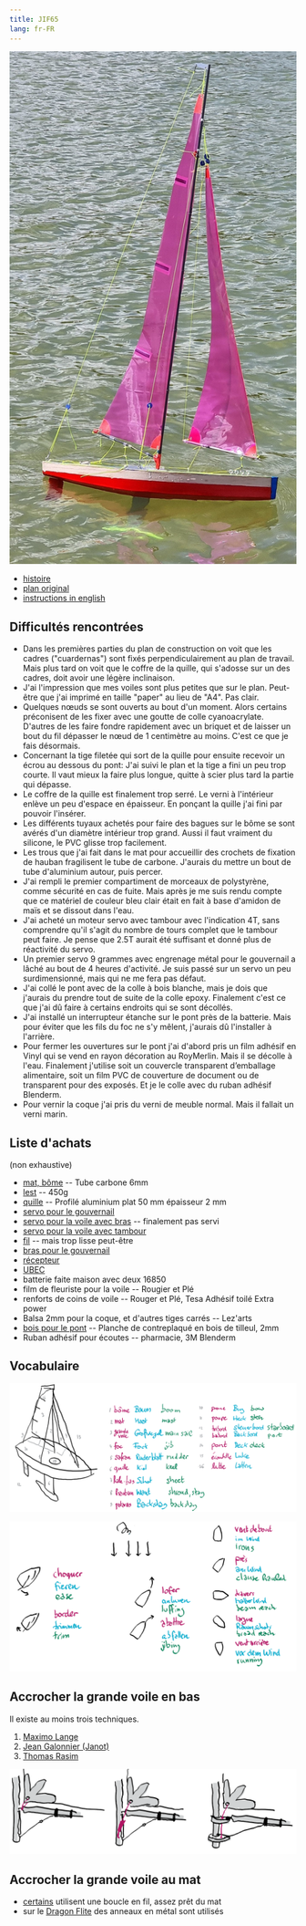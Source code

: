 ```yaml
---
title: JIF65
lang: fr-FR
---
```


![](jif.jpg)

- [histoire](https://rg65.fr/historique-de-la-classe/)
- [plan original](https://www.allradiosailboats.com/design/jif65)
- [instructions in english](https://rcsaling.narod.ru/doc/jif65-mm.pdf)

## Difficultés rencontrées

- Dans les premières parties du plan de construction on voit que les cadres ("cuardernas") sont fixés perpendiculairement au plan de travail. Mais plus tard on voit que le coffre de la quille, qui s'adosse sur un des cadres, doit avoir une légère inclinaison.
- J'ai l'impression que mes voiles sont plus petites que sur le plan. Peut-être que j'ai imprimé en taille "paper" au lieu de "A4". Pas clair.
- Quelques nœuds se sont ouverts au bout d'un moment. Alors certains préconisent de les fixer avec une goutte de colle cyanoacrylate. D'autres de les faire fondre rapidement avec un briquet et de laisser un bout du fil dépasser le nœud de 1 centimètre au moins. C'est ce que je fais désormais.
- Concernant la tige filetée qui sort de la quille pour ensuite recevoir un écrou au dessous du pont: J'ai suivi le plan et la tige a fini un peu trop courte. Il vaut mieux la faire plus longue, quitte à scier plus tard la partie qui dépasse.
- Le coffre de la quille est finalement trop serré. Le verni à l'intérieur enlève un peu d'espace en épaisseur. En ponçant la quille j'ai fini par pouvoir l'insérer.
- Les différents tuyaux achetés pour faire des bagues sur le bôme se sont avérés d'un diamètre intérieur trop grand. Aussi il faut vraiment du silicone, le PVC glisse trop facilement.
- Les trous que j'ai fait dans le mat pour accueillir des crochets de fixation de hauban fragilisent le tube de carbone. J'aurais du mettre un bout de tube d'aluminium autour, puis percer.
- J'ai rempli le premier compartiment de morceaux de polystyrène, comme sécurité en cas de fuite. Mais après je me suis rendu compte que ce matériel de couleur bleu clair était en fait à base d'amidon de maïs et se dissout dans l'eau.
- J'ai acheté un moteur servo avec tambour avec l'indication 4T, sans comprendre qu'il s'agit du nombre de tours complet que le tambour peut faire. Je pense que 2.5T aurait été suffisant et donné plus de réactivité du servo.
- Un premier servo 9 grammes avec engrenage métal pour le gouvernail a lâché au bout de 4 heures d'activité. Je suis passé sur un servo un peu surdimensionné, mais qui ne me fera pas défaut.
- J'ai collé le pont avec de la colle à bois blanche, mais je dois que j'aurais du prendre tout de suite de la colle epoxy. Finalement c'est ce que j'ai dû faire à certains endroits qui se sont décollés.
- J'ai installé un interrupteur étanche sur le pont près de la batterie. Mais pour éviter que les fils du foc ne s'y mêlent, j'aurais dû l'installer à l'arrière.
- Pour fermer les ouvertures sur le pont j'ai d'abord pris un film adhésif en Vinyl qui se vend en rayon décoration au RoyMerlin. Mais il se décolle à l'eau. Finalement j'utilise soit un couvercle transparent d’emballage alimentaire, soit un film PVC de couverture de document ou de transparent pour des exposés. Et je le colle avec du ruban adhésif Blenderm.
- Pour vernir la coque j'ai pris du verni de meuble normal. Mais il fallait un verni marin.

## Liste d'achats

(non exhaustive)

- [mat, bôme](https://www.decathlon.fr/p/tube-carbone-6mm-x-170-cm/_/R-p-161071) -- Tube carbone 6mm
- [lest](https://www.motionrc.eu/products/bancroft-650mm-rg65-quickfire-green-racing-sailboat-450g-keel-bulb-ballast-bnc1013-115) -- 450g
- [quille](https://www.systeal.com/fr/) -- Profilé aluminium plat 50 mm épaisseur 2 mm
- [servo pour le gouvernail](https://fr.aliexpress.com/item/32957714272.html)
- [servo pour la voile avec bras](https://fr.aliexpress.com/item/32970807476.html) -- finalement pas servi
- [servo pour la voile avec tambour](https://fr.aliexpress.com/item/1005004925970634.html)
- [fil](https://fr.aliexpress.com/item/4001226266031.html) -- mais trop lisse peut-être
- [bras pour le gouvernail](https://fr.aliexpress.com/item/1005003121099895.html)
- [récepteur](https://fr.aliexpress.com/item/1005001681588998.html)
- [UBEC](https://fr.aliexpress.com/item/32574612952.html)
- batterie faite maison avec deux 16850
- film de fleuriste pour la voile -- Rougier et Plé
- renforts de coins de voile -- Rouger et Plé, Tesa Adhésif toilé Extra power
- Balsa 2mm pour la coque, et d'autres tiges carrés -- Lez'arts
- [bois pour le pont](https://fr.aliexpress.com/item/32993858864.html) -- Planche de contreplaqué en bois de tilleul, 2mm
- Ruban adhésif pour écoutes -- pharmacie, 3M Blenderm

## Vocabulaire

![](voc1.png)

![](voc2.png)

## Accrocher la grande voile en bas

Il existe au moins trois techniques.

1. [Maximo Lange](https://www.allradiosailboats.com/design/jif65)
2. [Jean Galonnier (Janot)](http://rg65.fr/forum/viewtopic.php?f=8&t=474&start=20)
3. [Thomas Rasim](https://www.rc-station.de/seiten/fotos/bilder/img_0004.htm)

![](acroche_grande_voile.png)

## Accrocher la grande voile au mat

- [certains](https://mini-flotte76710.blogspot.com/2021/06/photos-techniques.html) utilisent une boucle en fil, assez prêt du mat
- sur le [Dragon Flite](https://www.pgmodelisme.com/v3/fr/voiliers-prod-pg/682-16781-dragon-flite-95-anneaux-de-voiles-joysway-pg-modelisme.html#/463-attache_de_grand_voile-x10) des anneaux en métal sont utilisés

